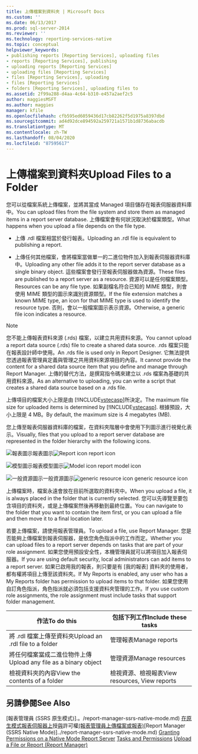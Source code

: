 ```yaml
---
title: 上傳檔案到資料夾 | Microsoft Docs
ms.custom: ''
ms.date: 06/13/2017
ms.prod: sql-server-2014
ms.reviewer: ''
ms.technology: reporting-services-native
ms.topic: conceptual
helpviewer_keywords:
- publishing reports [Reporting Services], uploading files
- reports [Reporting Services], publishing
- uploading reports [Reporting Services]
- uploading files [Reporting Services]
- files [Reporting Services], uploading
- files [Reporting Services]
- folders [Reporting Services], uploading files to
ms.assetid: 2f99a288-d4aa-4c64-b310-e457a2aef2c5
author: maggiesMSFT
ms.author: maggies
manager: kfile
ms.openlocfilehash: cfb595ed6059436d17cb82262f5d1975a8397dbd
ms.sourcegitcommit: ad4d92dce894592a259721a1571b1d8736abacdb
ms.translationtype: MT
ms.contentlocale: zh-TW
ms.lasthandoff: 08/04/2020
ms.locfileid: "87595617"
---
```

# <a name="upload-files-to-a-folder"></a><span data-ttu-id="4070a-102">上傳檔案到資料夾</span><span class="sxs-lookup"><span data-stu-id="4070a-102">Upload Files to a Folder</span></span>
  <span data-ttu-id="4070a-103">您可以從檔案系統上傳檔案，並將其當成 Managed 項目儲存在報表伺服器資料庫中。</span><span class="sxs-lookup"><span data-stu-id="4070a-103">You can upload files from the file system and store them as managed items in a report server database.</span></span> <span data-ttu-id="4070a-104">上傳檔案會有何狀況取決於檔案類型。</span><span class="sxs-lookup"><span data-stu-id="4070a-104">What happens when you upload a file depends on the file type.</span></span>

-   <span data-ttu-id="4070a-105">上傳 .rdl 檔案相當於發行報表。</span><span class="sxs-lookup"><span data-stu-id="4070a-105">Uploading an .rdl file is equivalent to publishing a report.</span></span>

-   <span data-ttu-id="4070a-106">上傳任何其他檔案，會將檔案當做單一的二進位物件加入到報表伺服器資料庫中。</span><span class="sxs-lookup"><span data-stu-id="4070a-106">Uploading any other file adds it to the report server database as a single binary object.</span></span> <span data-ttu-id="4070a-107">這些檔案會發行至報表伺服器做為資源。</span><span class="sxs-lookup"><span data-stu-id="4070a-107">These files are published to a report server as a resource.</span></span> <span data-ttu-id="4070a-108">資源可以是任何檔案類型。</span><span class="sxs-lookup"><span data-stu-id="4070a-108">Resources can be any file type.</span></span> <span data-ttu-id="4070a-109">如果副檔名符合已知的 MIME 類型，則會使用 MIME 類型的圖示來識別資源類型。</span><span class="sxs-lookup"><span data-stu-id="4070a-109">If the file extension matches a known MIME type, an icon for that MIME type is used to identify the resource type.</span></span> <span data-ttu-id="4070a-110">否則，會以一般檔案圖示表示資源。</span><span class="sxs-lookup"><span data-stu-id="4070a-110">Otherwise, a generic file icon indicates a resource.</span></span>

> [!NOTE]
>  <span data-ttu-id="4070a-111">您不能上傳報表資料來源 (.rds) 檔案，以建立共用資料來源。</span><span class="sxs-lookup"><span data-stu-id="4070a-111">You cannot upload a report data source (.rds) file to create a shared data source.</span></span> <span data-ttu-id="4070a-112">.rds 檔案只能在報表設計師中使用。</span><span class="sxs-lookup"><span data-stu-id="4070a-112">An .rds file is used only in Report Designer.</span></span> <span data-ttu-id="4070a-113">它無法提供您透過報表管理員定義與管理之共用資料來源項目的內容。</span><span class="sxs-lookup"><span data-stu-id="4070a-113">It cannot provide the content for a shared data source item that you define and manage through Report Manager.</span></span> <span data-ttu-id="4070a-114">上傳的替代方法，是撰寫指令碼來建立以 .rds 檔案為基礎的共用資料來源。</span><span class="sxs-lookup"><span data-stu-id="4070a-114">As an alternative to uploading, you can write a script that creates a shared data source based on a .rds file.</span></span>

 <span data-ttu-id="4070a-115">上傳項目的檔案大小上限是由 [!INCLUDE[vstecasp](../../includes/vstecasp-md.md)]所決定。</span><span class="sxs-lookup"><span data-stu-id="4070a-115">The maximum file size for uploaded items is determined by [!INCLUDE[vstecasp](../../includes/vstecasp-md.md)].</span></span> <span data-ttu-id="4070a-116">根據預設，大小上限是 4 MB。</span><span class="sxs-lookup"><span data-stu-id="4070a-116">By default, the maximum size is 4 megabytes (MB).</span></span>

 <span data-ttu-id="4070a-117">您上傳至報表伺服器資料庫的檔案，在資料夾階層中會使用下列圖示進行視覺化表示。</span><span class="sxs-lookup"><span data-stu-id="4070a-117">Visually, files that you upload to a report server database are represented in the folder hierarchy with the following icons.</span></span>

 <span data-ttu-id="4070a-118">![報表圖示](../media/hlp-16doc.gif "報表圖示")報表圖示</span><span class="sxs-lookup"><span data-stu-id="4070a-118">![Report icon](../media/hlp-16doc.gif "Report icon") report icon</span></span>

 <span data-ttu-id="4070a-119">![模型圖示](../media/model-icon.gif "模型圖示")報表模型圖示</span><span class="sxs-lookup"><span data-stu-id="4070a-119">![Model icon](../media/model-icon.gif "Model icon") report model icon</span></span>

 <span data-ttu-id="4070a-120">![一般資源圖示](../media/hlp-16file.gif "一般資源圖示")一般資源圖示</span><span class="sxs-lookup"><span data-stu-id="4070a-120">![generic resource icon](../media/hlp-16file.gif "generic resource icon") generic resource icon</span></span>

 <span data-ttu-id="4070a-121">上傳檔案時，檔案永遠會放在目前所選取的資料夾中。</span><span class="sxs-lookup"><span data-stu-id="4070a-121">When you upload a file, it is always placed in the folder that is currently selected.</span></span> <span data-ttu-id="4070a-122">您可以先導覽至要包含項目的資料夾，或是上傳檔案然後再移動到最終位置。</span><span class="sxs-lookup"><span data-stu-id="4070a-122">You can navigate to the folder that you want to contain the item first, or you can upload a file and then move it to a final location later.</span></span>

 <span data-ttu-id="4070a-123">若要上傳檔案，請使用報表管理員。</span><span class="sxs-lookup"><span data-stu-id="4070a-123">To upload a file, use Report Manager.</span></span> <span data-ttu-id="4070a-124">您是否能夠上傳檔案到報表伺服器，是依您角色指派中的工作而定。</span><span class="sxs-lookup"><span data-stu-id="4070a-124">Whether you can upload files to a report server depends on tasks that are part of your role assignment.</span></span> <span data-ttu-id="4070a-125">如果您使用預設安全性，本機管理員就可以將項目加入報表伺服器。</span><span class="sxs-lookup"><span data-stu-id="4070a-125">If you are using default security, local administrators can add items to a report server.</span></span> <span data-ttu-id="4070a-126">如果已啟用我的報表，則只要是有 [我的報表] 資料夾的使用者，都有權將項目上傳至該資料夾。</span><span class="sxs-lookup"><span data-stu-id="4070a-126">If My Reports is enabled, any user who has a My Reports folder has permission to upload items to that folder.</span></span> <span data-ttu-id="4070a-127">如果您使用自訂角色指派，角色指派就必須包括支援資料夾管理的工作。</span><span class="sxs-lookup"><span data-stu-id="4070a-127">If you use custom role assignments, the role assignment must include tasks that support folder management.</span></span>

|<span data-ttu-id="4070a-128">作法</span><span class="sxs-lookup"><span data-stu-id="4070a-128">To do this</span></span>|<span data-ttu-id="4070a-129">包括下列工作</span><span class="sxs-lookup"><span data-stu-id="4070a-129">Include these tasks</span></span>|
|----------------|-------------------------|
|<span data-ttu-id="4070a-130">將 .rdl 檔案上傳至資料夾</span><span class="sxs-lookup"><span data-stu-id="4070a-130">Upload an .rdl file to a folder</span></span>|<span data-ttu-id="4070a-131">管理報表</span><span class="sxs-lookup"><span data-stu-id="4070a-131">Manage reports</span></span>|
|<span data-ttu-id="4070a-132">將任何檔案當成二進位物件上傳</span><span class="sxs-lookup"><span data-stu-id="4070a-132">Upload any file as a binary object</span></span>|<span data-ttu-id="4070a-133">管理資源</span><span class="sxs-lookup"><span data-stu-id="4070a-133">Manage resources</span></span>|
|<span data-ttu-id="4070a-134">檢視資料夾的內容</span><span class="sxs-lookup"><span data-stu-id="4070a-134">View the contents of a folder</span></span>|<span data-ttu-id="4070a-135">檢視資源、檢視報表</span><span class="sxs-lookup"><span data-stu-id="4070a-135">View resources, View reports</span></span>|

## <a name="see-also"></a><span data-ttu-id="4070a-136">另請參閱</span><span class="sxs-lookup"><span data-stu-id="4070a-136">See Also</span></span>
 <span data-ttu-id="4070a-137">[報表管理員 &#40;SSRS 原生模式&#41;].。/report-manager-ssrs-native-mode.md) [在原生模式報表伺服器上](../security/granting-permissions-on-a-native-mode-report-server.md)授[與](../security/tasks-and-permissions.md)許可權[&#40;報表管理員上傳檔案或報表&#41;](../reports/upload-a-file-or-report-report-manager.md)</span><span class="sxs-lookup"><span data-stu-id="4070a-137">[Report Manager  &#40;SSRS Native Mode&#41;]../report-manager-ssrs-native-mode.md) [Granting Permissions on a Native Mode Report Server](../security/granting-permissions-on-a-native-mode-report-server.md) [Tasks and Permissions](../security/tasks-and-permissions.md) [Upload a File or Report &#40;Report Manager&#41;](../reports/upload-a-file-or-report-report-manager.md)</span></span>


